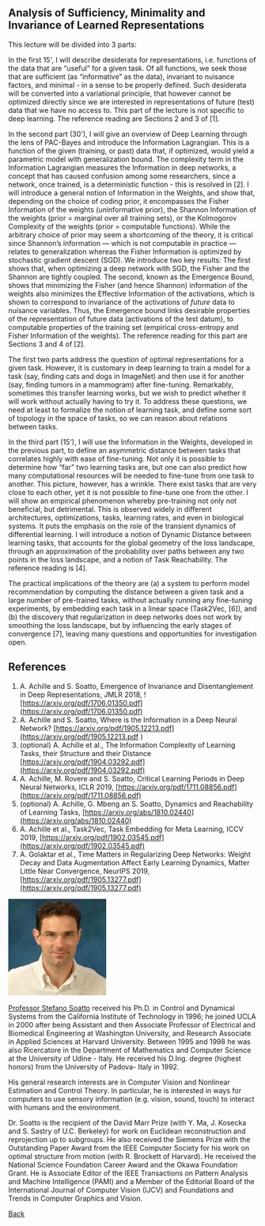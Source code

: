 ## Analysis of Sufficiency, Minimality and Invariance of Learned Representations
This lecture will be divided into 3 parts: 

In the first 15', I will describe desiderata for representations, i.e. functions of the data that are “useful” for a given task. Of all functions, we seek those that are sufficient (as “informative” as the data), invariant to nuisance factors, and minimal - in a sense to be properly defined. Such desiderata will be converted into a variational principle, that however cannot be optimized directly since we are interested in representations of future (test) data that we have no access to. This part of the lecture is not specific to deep learning. The reference reading are Sections 2 and 3 of [1].

In the second part (30'), I will give an overview of Deep Learning through the lens of PAC-Bayes and introduce the Information Lagrangian. This is a function of the given (training, or past) data that, if optimized, would yield a parametric model with generalization bound. The complexity term in the Information Lagrangian measures the Information in deep networks, a concept that has caused confusion among some researchers, since a network, once trained, is a deterministic function - this is resolved in [2]. I will introduce a general notion of Information in the Weights, and show that, depending on the choice of coding prior, it encompasses the Fisher Information of the weights (uninformative prior), the Shannon Information of the weights (prior = marginal over all training sets), or the Kolmogorov Complexity of the weights (prior = computable functions). While the arbitrary choice of prior may seem a shortcoming of the theory, it is critical since Shannon’s information — which is not computable in practice  — relates to generalization whereas the Fisher Information is optimized by stochastic gradient descent (SGD). We introduce two key results: The first shows that, when optimizing a deep network with SGD, the Fisher and the Shannon are tightly coupled. The second, known as the Emergence Bound, shows that minimizing the Fisher (and hence Shannon) information of the weights also  minimizes the Effective Information of the activations, which is shown to correspond to invariance of the activations of *future* data to nuisance variables. Thus, the Emergence bound links desirable properties of the representation of future data (activations of the test datum), to computable properties of the training set (empirical cross-entropy and Fisher Information of the weights). The reference reading for this part are Sections 3 and 4 of [2].

The first two parts address the question of optimal representations for a given task. However, it is customary in deep learning to train a model for a task (say, finding cats and dogs in ImageNet) and then use it for another (say, finding tumors in a mammogram) after fine-tuning. Remarkably, sometimes this transfer learning works, but we wish to predict whether it will work without actually having to try it. To address these questions, we need at least to formalize the notion of learning task, and define some sort of topology in the space of tasks, so we can reason about relations between tasks.

In the third part (15'), I will use the Information in the Weights, developed in the previous part, to define an asymmetric distance between tasks that correlates highly with ease of fine-tuning. Not only it is possible to determine how “far” two learning tasks are, but one can also predict how many computational resources will be needed to fine-tune from one task to another. This picture, however, has a wrinkle. There exist tasks that are very close to each other, yet it is not possible to fine-tune one from the other. I will show an empirical phenomenon whereby pre-training not only not beneficial, but detrimental. This  is observed widely in different architectures, optimizations, tasks, learning rates, and even in biological systems. It puts the emphasis on the role of the transient dynamics of differential learning. I will introduce a notion of Dynamic Distance between learning tasks, that accounts for the global geometry of the loss landscape, through an approximation of the probability over paths between any two points in the loss landscape, and a notion of Task Reachability.  The reference reading is [4].

The practical implications of the theory are (a) a system to perform model recommendation by computing the distance between a given task and a large number of pre-trained tasks, without actually running any fine-tuning experiments, by embedding each task in a linear space (Task2Vec, [6]), and (b) the discovery that regularization in deep networks does not work by smoothing the loss landscape, but by influencing the early stages of convergence [7], leaving many questions and opportunities for investigation open.



## References
1. A. Achille and S. Soatto, Emergence of Invariance and Disentanglement in Deep Representations, JMLR 2018, ![https://arxiv.org/pdf/1706.01350.pdf](https://arxiv.org/pdf/1706.01350.pdf)
2. A. Achille and S. Soatto, Where is the Information in a Deep Neural Network? [https://arxiv.org/pdf/1905.12213.pdf](https://arxiv.org/pdf/1905.12213.pdf )
3. (optional) A. Achille et al., The Information Complexity of Learning Tasks, their Structure and their Distance [https://arxiv.org/pdf/1904.03292.pdf](https://arxiv.org/pdf/1904.03292.pdf)
4. A. Achille, M. Rovere and S. Soatto, Critical Learning Periods in Deep Neural Networks, ICLR 2019, [https://arxiv.org/pdf/1711.08856.pdf](https://arxiv.org/pdf/1711.08856.pdf)
5. (optional) A. Achille, G. Mbeng an S. Soatto, Dynamics and Reachability of Learning Tasks, [https://arxiv.org/abs/1810.02440](https://arxiv.org/abs/1810.02440)
6. A. Achille et al., Task2Vec, Task Embedding for Meta Learning, ICCV 2019, [https://arxiv.org/pdf/1902.03545.pdf](https://arxiv.org/pdf/1902.03545.pdf)
7. A. Golaktar et al., Time Matters in Regularizing Deep Networks: Weight Decay and Data Augmentation Affect Early Learning Dynamics, Matter Little Near Convergence, NeurIPS 2019, [https://arxiv.org/pdf/1905.13277.pdf](https://arxiv.org/pdf/1905.13277.pdf)



![Stefano Soatto](/assets/img/StefanoSoatto.jpg)  

[Professor Stefano Soatto](www.cs.ucla.edu/~soatto) received his Ph.D. in Control and Dynamical Systems from the California Institute of Technology in 1996; he joined UCLA in 2000 after being Assistant and then Associate Professor of Electrical and Biomedical Engineering at Washington University, and Research Associate in Applied Sciences at Harvard University. Between 1995 and 1998 he was also Ricercatore in the Department of Mathematics and Computer Science at the University of Udine - Italy. He received his D.Ing. degree (highest honors) from the University of Padova- Italy in 1992.

His general research interests are in Computer Vision and Nonlinear Estimation and Control Theory. In particular, he is interested in ways for computers to use sensory information (e.g. vision, sound, touch) to interact with humans and the environment.  

Dr. Soatto is the recipient of the David Marr Prize (with Y. Ma, J. Kosecka and S. Sastry of U.C. Berkeley) for work on Euclidean reconstruction and reprojection up to subgroups. He also received the Siemens Prize with the Outstanding Paper Award from the IEEE Computer Society for his work on optimal structure from motion (with R. Brockett of Harvard). He received the National Science Foundation Career Award and the Okawa Foundation Grant. He is Associate Editor of the IEEE Transactions on Pattern Analysis and Machine Intelligence (PAMI) and a Member of the Editorial Board of the International Journal of Computer Vision (IJCV) and Foundations and Trends in Computer Graphics and Vision.



[Back](./)

